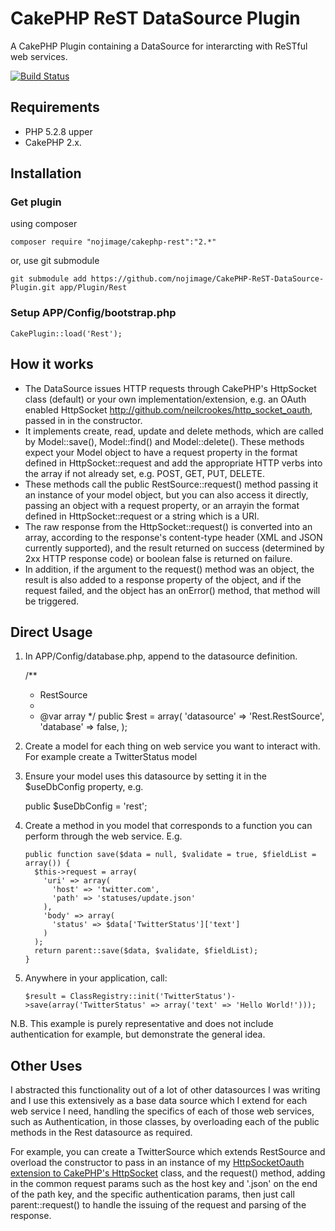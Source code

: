CakePHP ReST DataSource Plugin
==============================

A CakePHP Plugin containing a DataSource for interarcting with ReSTful web services.

[![Build Status](https://travis-ci.org/nojimage/CakePHP-ReST-DataSource-Plugin.png?branch=master)](https://travis-ci.org/nojimage/CakePHP-ReST-DataSource-Plugin)

## Requirements

- PHP 5.2.8 upper
- CakePHP 2.x.

## Installation

### Get plugin

using composer

    composer require "nojimage/cakephp-rest":"2.*"

or, use git submodule

    git submodule add https://github.com/nojimage/CakePHP-ReST-DataSource-Plugin.git app/Plugin/Rest

### Setup APP/Config/bootstrap.php

    CakePlugin::load('Rest');

## How it works

  - The DataSource issues HTTP requests through CakePHP's HttpSocket class (default) or your own implementation/extension, e.g. an OAuth enabled HttpSocket http://github.com/neilcrookes/http_socket_oauth, passed in in the constructor.
  - It implements create, read, update and delete methods, which are called by Model::save(), Model::find() and Model::delete(). These methods expect your Model object to have a request property in the format defined in HttpSocket::request and add the appropriate HTTP verbs into the array if not already set, e.g. POST, GET, PUT, DELETE.
  - These methods call the public RestSource::request() method passing it an instance of your model object, but you can also access it directly, passing an object with a request property, or an arrayin the format defined in HttpSocket::request or a string which is a URI.
  - The raw response from the HttpSocket::request() is converted into an array, according to the response's content-type header (XML and JSON currently supported), and the result returned on success (determined by 2xx HTTP response code) or boolean false is returned on failure.
  - In addition, if the argument to the request() method was an object, the result is also added to a response property of the object, and if the request failed, and the object has an onError() method, that method will be triggered.

## Direct Usage

 1. In APP/Config/database.php, append to the datasource definition.

    /**
     * RestSource
     *
     * @var array
     */
    public $rest = array(
        'datasource' => 'Rest.RestSource',
        'database' => false,
    );

 2. Create a model for each thing on web service you want to interact with. For example create a TwitterStatus model
 3. Ensure your model uses this datasource by setting it in the $useDbConfig property, e.g.

    public $useDbConfig = 'rest';

 4. Create a method in you model that corresponds to a function you can perform through the web service. E.g.

        public function save($data = null, $validate = true, $fieldList = array()) {
          $this->request = array(
            'uri' => array(
              'host' => 'twitter.com',
              'path' => 'statuses/update.json'
            ),
            'body' => array(
              'status' => $data['TwitterStatus']['text']
            )
          );
          return parent::save($data, $validate, $fieldList);
        }

 5. Anywhere in your application, call:

        $result = ClassRegistry::init('TwitterStatus')->save(array('TwitterStatus' => array('text' => 'Hello World!')));

N.B. This example is purely representative and does not include authentication for example, but demonstrate the general idea.

## Other Uses

I abstracted this functionality out of a lot of other datasources I was writing and I use this extensively as a base data source which I extend for each web service I need, handling the specifics of each of those web services, such as Authentication, in those classes, by overloading each of the public methods in the Rest datasource as required.

For example, you can create a TwitterSource which extends RestSource and overload the constructor to pass in an instance of my <a href="http://www.neilcrookes.com/2010/04/12/cakephp-oauth-extension-to-httpsocket">HttpSocketOauth extension to CakePHP's HttpSocket</a> class, and the request() method, adding in the common request params such as the host key and '.json' on the end of the path key, and the specific authentication params, then just call parent::request() to handle the issuing of the request and parsing of the response.
